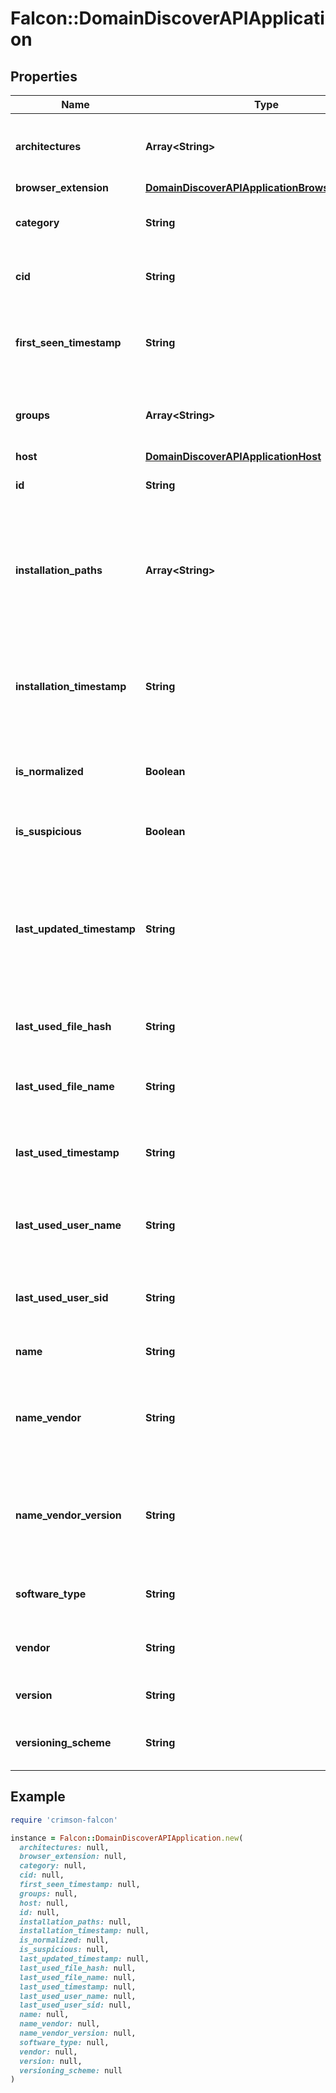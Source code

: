 # Falcon::DomainDiscoverAPIApplication

## Properties

| Name | Type | Description | Notes |
| ---- | ---- | ----------- | ----- |
| **architectures** | **Array&lt;String&gt;** | Represents the application architectures (x86 / x64). | [optional] |
| **browser_extension** | [**DomainDiscoverAPIApplicationBrowserExtension**](DomainDiscoverAPIApplicationBrowserExtension.md) |  | [optional] |
| **category** | **String** | The category of the application. | [optional] |
| **cid** | **String** | The customer ID of this application. |  |
| **first_seen_timestamp** | **String** | Timestamp when this application was first seen by the cloud. | [optional] |
| **groups** | **Array&lt;String&gt;** | The user defined groups this application is part of. | [optional] |
| **host** | [**DomainDiscoverAPIApplicationHost**](DomainDiscoverAPIApplicationHost.md) |  | [optional] |
| **id** | **String** | The unique ID for the application. |  |
| **installation_paths** | **Array&lt;String&gt;** | The file paths where the application is installed on the host. Or the locations of the executables. | [optional] |
| **installation_timestamp** | **String** | Timestamp when the application was installed on the host. We might not have this data. | [optional] |
| **is_normalized** | **Boolean** | Whether or not the application is normalized | [optional] |
| **is_suspicious** | **Boolean** | Whether or not the application is suspicious | [optional] |
| **last_updated_timestamp** | **String** | Timestamp when this application was last updated (something changed in the application or in the host data). | [optional] |
| **last_used_file_hash** | **String** | The file hash that was last used for this application. | [optional] |
| **last_used_file_name** | **String** | The file name that was last used for this application. | [optional] |
| **last_used_timestamp** | **String** | Timestamp when this application was last used. | [optional] |
| **last_used_user_name** | **String** | The username of the user that last used this application. | [optional] |
| **last_used_user_sid** | **String** | The user SID of the last user that used this application. | [optional] |
| **name** | **String** | The name of the application. | [optional] |
| **name_vendor** | **String** | The combined field on which we will be able to group by app. | [optional] |
| **name_vendor_version** | **String** | The combined field on which we will be able to group by app + version. | [optional] |
| **software_type** | **String** | The type of software of the application. | [optional] |
| **vendor** | **String** | The name the application&#39;s vendor. | [optional] |
| **version** | **String** | The version of the application. | [optional] |
| **versioning_scheme** | **String** | The version scheme of the application. | [optional] |

## Example

```ruby
require 'crimson-falcon'

instance = Falcon::DomainDiscoverAPIApplication.new(
  architectures: null,
  browser_extension: null,
  category: null,
  cid: null,
  first_seen_timestamp: null,
  groups: null,
  host: null,
  id: null,
  installation_paths: null,
  installation_timestamp: null,
  is_normalized: null,
  is_suspicious: null,
  last_updated_timestamp: null,
  last_used_file_hash: null,
  last_used_file_name: null,
  last_used_timestamp: null,
  last_used_user_name: null,
  last_used_user_sid: null,
  name: null,
  name_vendor: null,
  name_vendor_version: null,
  software_type: null,
  vendor: null,
  version: null,
  versioning_scheme: null
)
```

